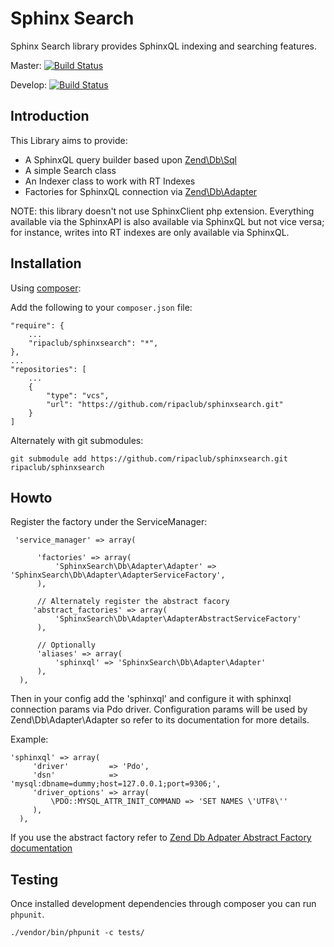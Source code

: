 # Sphinx Search

Sphinx Search library provides SphinxQL indexing and searching features.

Master: [![Build Status](https://travis-ci.org/ripaclub/sphinxsearch.png?branch=master)](https://travis-ci.org/ripaclub/sphinxsearch)
&nbsp;&nbsp;&nbsp;&nbsp;&nbsp;&nbsp;&nbsp;&nbsp;&nbsp;

Develop: [![Build Status](https://travis-ci.org/ripaclub/sphinxsearch.png?branch=develop)](https://travis-ci.org/ripaclub/sphinxsearch)

Introduction
---

This Library aims to provide:

 - A SphinxQL query builder based upon [Zend\Db\Sql](http://framework.zend.com/manual/2.2/en/modules/zend.db.sql.html)
 - A simple Search class
 - An Indexer class to work with RT Indexes
 - Factories for SphinxQL connection via [Zend\Db\Adapter](http://framework.zend.com/manual/2.2/en/modules/zend.db.adapter.html)
 
NOTE: this library doesn't not use SphinxClient php extension. Everything available via the SphinxAPI is also available via SphinxQL but not vice versa; for instance, writes into RT indexes are only available via SphinxQL.

Installation
---

Using [composer](http://getcomposer.org/):

Add the following to your `composer.json` file:

    "require": {
        ...
        "ripaclub/sphinxsearch": "*",
    },
    ...
    "repositories": [
        ...
        {
            "type": "vcs",
            "url": "https://github.com/ripaclub/sphinxsearch.git"
        }
    ]

Alternately with git submodules:

    git submodule add https://github.com/ripaclub/sphinxsearch.git ripaclub/sphinxsearch


Howto
---

Register the factory under the ServiceManager:

     'service_manager' => array(
     
          'factories' => array(
              'SphinxSearch\Db\Adapter\Adapter' => 'SphinxSearch\Db\Adapter\AdapterServiceFactory',
          ),
          
          // Alternately register the abstract facory
         'abstract_factories' => array(
              'SphinxSearch\Db\Adapter\AdapterAbstractServiceFactory'
          ),
          
          // Optionally
          'aliases' => array(
              'sphinxql' => 'SphinxSearch\Db\Adapter\Adapter'
          ),
      ),

Then in your config add the 'sphinxql' and configure it with sphinxql connection params via Pdo driver. Configuration params will be used by Zend\Db\Adapter\Adapter so refer to its documentation for more details.

Example:

    'sphinxql' => array(
         'driver'         => 'Pdo',
         'dsn'            => 'mysql:dbname=dummy;host=127.0.0.1;port=9306;',
         'driver_options' => array(
             \PDO::MYSQL_ATTR_INIT_COMMAND => 'SET NAMES \'UTF8\''
         ),
      ),

If you use the abstract factory refer to [Zend Db Adpater Abstract Factory documentation](http://framework.zend.com/manual/2.2/en/modules/zend.mvc.services.html#zend-db-adapter-adapterabstractservicefactory)

## Testing

Once installed development dependencies through composer you can run `phpunit`.

```{bash}
./vendor/bin/phpunit -c tests/
```

